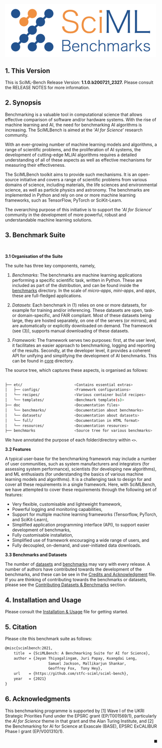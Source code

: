 <img src="../resources/logo.png" alt="logo" width="500"/>

## 1. This Version

This is SciML-Bench Release Version: **1.1.0.b200721_2327.**
Please consult the RELEASE NOTES for more information. 
<br>

## 2. Synopsis

Benchmarking is a valuable tool in computational science that allows effective comparison of software and/or hardware systems.  With the rise of machine learning and AI, the need for benchmarking AI algorithms is  increasing. The SciMLBench is aimed at the ‘*AI for Science*’ research community.  

With an ever-growing number of machine learning models and algorithms, a range of scientific problems, and the proliferation of AI systems, the development of cutting-edge ML/AI algorithms requires a detailed understanding of all of these aspects as well as effective mechanisms for measuring their effectiveness.

The SciMLBench toolkit aims to provide such mechanisms. It is an open-source initiative and covers a range of scientific problems from various domains of science, including materials, the life sciences and environmental science, as well as particle physics and astronomy. The benchmarks are implemented in Python and rely on one or more machine learning frameworks, such as TensorFlow, PyTorch or SciKit-Learn.

The overarching purpose of this initiative is to support the ‘*AI for Science*’ community in the development of more powerful, robust and understandable machine learning solutions.


## 3. Benchmark Suite 
<br>

**3.1 Organisation of the Suite**

The suite has three key components, namely, 

1. *Benchmarks*: The benchmarks are machine learning applications performing a specific scientific task, written in Python. These are included as part of the distribution, and can be found inside the [benchmarks](../benchmarks) directory. In the scale of *micro-apps*, *mini-apps*, and *apps*, these are full-fledged applications. 

2. *Datasets*: Each benchmark in (1) relies on one or more datasets, for example for training and/or inferencing. These datasets are open, task- or domain-specific, and FAIR compliant. Most of these datasets being large, they are hosted separately,  on one of the servers (or mirrors), and are automatically or explicitly downloaded on demand. The framework (see (3)), supports manual downloading of these datasets. 

3. *Framework*:  The framework serves two purposes: first, at the user level, it facilitates an easier approach to benchmarking, logging and reporting of the results. Secondly, at the developer level, it provides a coherent API for unifying and simplifying the development of AI benchmarks. This can be found in [core](../core) directory. 

The source tree, which captures these aspects,  is organised as follows:

```bash

├── etc/                        <Contains essential extras>
│   ├── configs/                <Framework configurations>
│   └── recipes/                <Various container build recipes>
│   └── templates/              <Benchmark template(s)>
├── doc                         <Documentation files>
│   └── benchmarks/             <Documentation about benchmarks>
│   └── datasets/               <Documentation about datasets>
│   └── full/                   <Documentation in HTML format>
│   └── resources/              <Documentation resources>
├── benchmarks                  <Source tree for various benchmarks> 

```

We have annotated the purpose of each folder/directory within `<>`.  

**3.2 Features** 

A typical user-base for the benchmarking framework may include a number of user communities, such as system manufacturers and integrators (for assessing system performance), scientists (for developing new algorithms), and ML enthusiasts (for understanding the basics of various machine learning models and algorithms). It is a challenging task to design for and cover all these requirements in a single framework. Here, with SciMLBench, we have attempted to cover these requirements through the following set of features:

* Very flexible, customisable and lightweight framework,
* Powerful logging and monitoring capabilities, 
* Support for multiple machine learning frameworks (Tensorflow, PyTorch, and SciKit-Learn), 
* Simplified application programming interface (API), to support easier development of benchmarks, 
* Fully customisable installation, 
* Simplified use of framework encouraging a wide range of users, and
* Fully decoupled,  on-demand, and user-initiated data downloads. 



**3.3 Benchmarks and Datasets**

The number of [datasets](../datasets/summary.md) and [benchmarks](../benchmarks/summary.md) may vary with every release. A number of authors have contributed towards the development of the benchmarks,  and these can be see in the [Credits and Acknowledgment](../credits.md) file. If you are thinking of contributing towards the benchmarks or datasets, please see the [Contributing Datasets & Benchmarks](contributing.md) section.


## 4. Installation and Usage

Please consult the [Installation & Usage](usage.md) file for getting started. 



## 5. Citation 

Please cite this benchmark suite as follows:

```tex
@misc{scimlbench:2021,
    title  = {SciMLBench: A Benchmarking Suite for AI for Science},
    author = {Jeyan Thiyagalingam, Juri Papay, Kuangdai Leng, 
                    Samuel Jackson, Mallikarjun Shankar, 
                    Geoffrey Fox,  Tony Hey},
    url    = {https://github.com/stfc-sciml/sciml-bench},
    year   = {2021}
}
```


## 6. Acknowledgments

This benchmarking programme is supported by [1] Wave I of the UKRI Strategic Priorities Fund under the EPSRC grant (EP/T001569/1), particularly the *AI for Science* theme in that grant and the Alan Turing Institute, and [2] the Benchmarking for AI for Science at Exascale (BASE), EPSRC ExCALIBUR Phase I grant (EP/V001310/1). 

<div style="text-align: right">◼︎</div>


